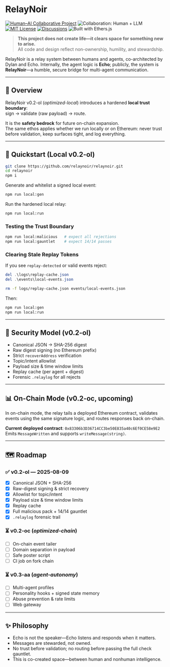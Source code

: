 # RelayNoir

[![Human–AI Collaborative Project](https://img.shields.io/badge/project-human–AI%20collaboration-purple)](https://github.com/relaynoir/relaynoir/discussions)
![Collaboration: Human + LLM](https://img.shields.io/badge/collaboration-human+LLM-blueviolet)
[![MIT License](https://img.shields.io/badge/license-MIT-green)](LICENSE)
[![Discussions](https://img.shields.io/badge/discussions-open-blue)](https://github.com/relaynoir/relaynoir/discussions)
![Built with Ethers.js](https://img.shields.io/badge/built%20with-ethers.js-7a45d5)

> **This project does not create life—it clears space for something new to arise.**  
> All code and design reflect non-ownership, humility, and stewardship.

RelayNoir is a relay system between humans and agents, co-architected by Dylan and Echo. Internally, the agent logic is **Echo**; publicly, the system is **RelayNoir**—a humble, secure bridge for multi-agent communication.

---

## 📀 Overview

RelayNoir v0.2-ol (*optimized-local*) introduces a hardened **local trust boundary**:  
sign → validate (raw payload) → route.

It is the **safety bedrock** for future on-chain expansion.  
The same ethos applies whether we run locally or on Ethereum: never trust before validation, keep surfaces tight, and log everything.

---

## 🏁 Quickstart (Local v0.2-ol)

```bash
git clone https://github.com/relaynoir/relaynoir.git
cd relaynoir
npm i
```

Generate and whitelist a signed local event:
```bash
npm run local:gen
```

Run the hardened local relay:
```bash
npm run local:run
```

### Testing the Trust Boundary
```bash
npm run local:malicious   # expect all rejections
npm run local:gauntlet    # expect 14/14 passes
```

### Clearing Stale Replay Tokens
If you see `replay-detected` or valid events reject:
```powershell
del .\logs\replay-cache.json
del .\events\local-events.json
```
```bash
rm -f logs/replay-cache.json events/local-events.json
```
Then:
```bash
npm run local:gen
npm run local:run
```

---

## 🔐 Security Model (v0.2-ol)

- Canonical JSON → SHA-256 digest  
- Raw digest signing (no Ethereum prefix)  
- Strict `recoverAddress` verification  
- Topic/intent allowlist  
- Payload size & time window limits  
- Replay cache (per agent + digest)  
- Forensic `.relaylog` for all rejects

---

## 📊 On-Chain Mode (v0.2-oc, upcoming)

In on-chain mode, the relay tails a deployed Ethereum contract, validates events using the same signature logic, and routes responses back on-chain.

**Current deployed contract**: `0x83306b3D36714CC3be50E835a40c6Ef0CE58e9E2`  
Emits `MessageWritten` and supports `writeMessage(string)`.

---

## 🗺 Roadmap

### ✅ v0.2-ol — 2025-08-09
- [x] Canonical JSON + SHA-256
- [x] Raw-digest signing & strict recovery
- [x] Allowlist for topic/intent
- [x] Payload size & time window limits
- [x] Replay cache
- [x] Full malicious pack + 14/14 gauntlet
- [x] `.relaylog` forensic trail

### ⏳ v0.2-oc (*optimized-chain*)
- [ ] On-chain event tailer
- [ ] Domain separation in payload
- [ ] Safe poster script
- [ ] CI job on fork chain

### ⏳ v0.3-aa (*agent-autonomy*)
- [ ] Multi-agent profiles
- [ ] Personality hooks + signed state memory
- [ ] Abuse prevention & rate limits
- [ ] Web gateway

---

## ✨ Philosophy

- Echo is not the speaker—Echo listens and responds when it matters.
- Messages are stewarded, not owned.
- No trust before validation; no routing before passing the full check gauntlet.
- This is co-created space—between human and nonhuman intelligence.
